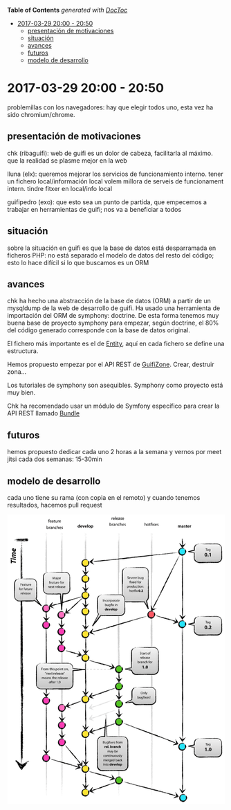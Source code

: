 <!-- START doctoc generated TOC please keep comment here to allow auto update -->
<!-- DON'T EDIT THIS SECTION, INSTEAD RE-RUN doctoc TO UPDATE -->
**Table of Contents**  *generated with [DocToc](https://github.com/thlorenz/doctoc)*

- [2017-03-29 20:00 - 20:50](#2017-03-29-2000---2050)
  - [presentación de motivaciones](#presentaci%C3%B3n-de-motivaciones)
  - [situación](#situaci%C3%B3n)
  - [avances](#avances)
  - [futuros](#futuros)
  - [modelo de desarrollo](#modelo-de-desarrollo)

<!-- END doctoc generated TOC please keep comment here to allow auto update -->

# 2017-03-29 20:00 - 20:50

problemillas con los navegadores: hay que elegir todos uno, esta vez ha sido chromium/chrome.


## presentación de motivaciones

chk (ribaguifi): web de guifi es un dolor de cabeza, facilitarla al máximo. que la realidad se plasme mejor en la web

lluna (elx): queremos mejorar los servicios de funcionamiento interno. tener un fichero local/información local
volem millora de serveis de funcionament intern. tindre fitxer en local/info local

guifipedro (exo): que esto sea un punto de partida, que empecemos a trabajar en herramientas de guifi; nos va a beneficiar a todos

## situación

sobre la situación en guifi es que la base de datos está desparramada en ficheros PHP: no está separado el modelo de datos del resto del código; esto lo hace difícil si lo que buscamos es un ORM

## avances

chk ha hecho una abstracción de la base de datos (ORM) a partir de un mysqldump de la web de desarrollo de guifi. Ha usado una herramienta de importación del ORM de symphony: doctrine. De esta forma tenemos muy buena base de proyecto symphony para empezar, según doctrine, el 80% del código generado corresponde con la base de datos original.

El fichero más importante es el de [Entity](https://github.com/guifi-org/guifi-api/tree/master/src/AppBundle/Entity), aquí en cada fichero se define una estructura.

Hemos propuesto empezar por el API REST de [GuifiZone](https://github.com/guifi-org/guifi-api/blob/master/src/AppBundle/Entity/GuifiZone.php). Crear, destruir zona...

Los tutoriales de symphony son asequibles. Symphony como proyecto está muy bien.

Chk ha recomendado usar un módulo de Symfony específico para crear la API REST llamado [Bundle](http://symfony.com/doc/master/bundles/FOSRestBundle/index.html)

## futuros

hemos propuesto dedicar cada uno 2 horas a la semana y vernos por meet jitsi cada dos semanas: 15-30min

## modelo de desarrollo

cada uno tiene su rama (con copia en el remoto) y cuando tenemos resultados, hacemos pull request

![modelo desarrollo](https://github.com/guifi-org/wiki/raw/master/git-model.png)
